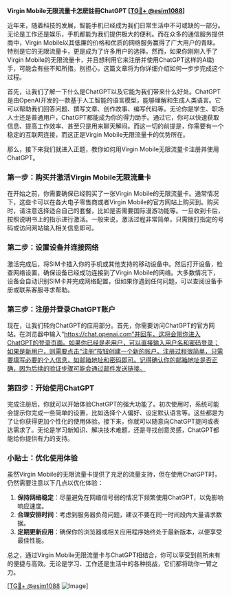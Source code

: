 **Virgin Mobile无限流量卡怎麽註冊ChatGPT [[TG💪+ @esim1088](https://t.me/s/esim1088)]**

近年来，随着科技的发展，智能手机已经成为我们日常生活中不可或缺的一部分。无论是工作还是娱乐，手机都能为我们提供极大的便利。而在众多的通信服务提供商中，Virgin Mobile以其低廉的价格和优质的网络服务赢得了广大用户的青睐。特别是它的无限流量卡，更是成为了许多用户的选择。然而，如果你刚刚入手了Virgin Mobile的无限流量卡，并且想利用它来注册并使用ChatGPT这样的AI助手，可能会有些不知所措。别担心，这篇文章将为你详细介绍如何一步步完成这个过程。

首先，让我们了解一下什么是ChatGPT以及它能为我们带来什么好处。ChatGPT是由OpenAI开发的一款基于人工智能的语言模型，能够理解和生成人类语言。它可以帮助我们回答问题、撰写文章、创作故事、编写代码等。无论你是学生、职场人士还是普通用户，ChatGPT都能成为你的得力助手。通过它，你可以快速获取信息、提高工作效率、甚至只是用来聊天解闷。而这一切的前提是，你需要有一个稳定的互联网连接，而这正是Virgin Mobile无限流量卡的优势所在。

那么，接下来我们就进入正题，教你如何用Virgin Mobile无限流量卡注册并使用ChatGPT。

### 第一步：购买并激活Virgin Mobile无限流量卡

在开始之前，你需要确保已经购买了一张Virgin Mobile的无限流量卡。通常情况下，这些卡可以在各大电子零售商或者Virgin Mobile的官方网站上购买到。购买时，请注意选择适合自己的套餐，比如是否需要国际漫游功能等。一旦收到卡后，按照说明书上的指示进行激活。一般来说，激活过程非常简单，只需拨打指定的号码或访问网站输入相关信息即可。

### 第二步：设置设备并连接网络

激活完成后，将SIM卡插入你的手机或其他支持的移动设备中。然后打开设备，检查网络设置，确保设备已经成功连接到了Virgin Mobile的网络。大多数情况下，设备会自动识别SIM卡并完成网络配置，但如果你遇到任何问题，可以查阅设备手册或联系客服寻求帮助。

### 第三步：注册并登录ChatGPT账户

现在，让我们转向ChatGPT的应用部分。首先，你需要访问ChatGPT的官方网站。在浏览器中输入“https://chat.openai.com”并回车，这将会带你进入ChatGPT的登录页面。如果你已经是老用户，可以直接输入用户名和密码登录；如果是新用户，则需要点击“注册”按钮创建一个新的账户。注册过程很简单，只需要填写必要的个人信息，如邮箱地址和密码即可。记得确认你的邮箱地址是否正确，因为后续的验证步骤可能会通过邮件发送链接。

### 第四步：开始使用ChatGPT

完成注册后，你就可以开始体验ChatGPT的强大功能了。初次使用时，系统可能会提示你完成一些简单的设置，比如选择个人偏好、设定默认语言等。这些都是为了让你获得更加个性化的使用体验。接下来，你就可以随意向ChatGPT提问或表达需求了。无论是学习新知识、解决技术难题，还是寻找创意灵感，ChatGPT都能给你提供有力的支持。

### 小贴士：优化使用体验

虽然Virgin Mobile的无限流量卡提供了充足的流量支持，但在使用ChatGPT时，仍然需要注意以下几点以优化体验：

1. **保持网络稳定**：尽量避免在网络信号弱的情况下频繁使用ChatGPT，以免影响响应速度。
2. **合理安排时间**：考虑到服务器负荷问题，建议不要在同一时间段内大量请求数据。
3. **定期更新应用**：确保你的浏览器或相关应用程序始终处于最新版本，以便享受最佳性能。

总之，通过Virgin Mobile无限流量卡与ChatGPT相结合，你可以享受到前所未有的便捷与高效。无论是学习、工作还是生活中的各种挑战，它们都将助你一臂之力。

[[TG💪+ @esim1088](https://t.me/s/esim1088) ![Image](https://i.postimg.cc/4NQfJmqS/Snipaste-2025-05-13-00-14-12.png)]